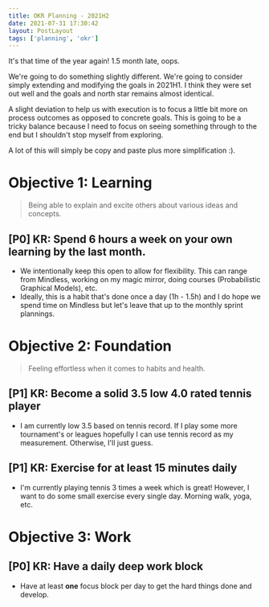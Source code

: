 ```yaml
---
title: OKR Planning - 2021H2
date: 2021-07-31 17:30:42
layout: PostLayout
tags: ['planning', 'okr']
---
```


It's that time of the year again! 1.5 month late, oops.

We're going to do something slightly different. We're going to consider simply extending and
modifying the goals in 2021H1. I think they were set out well and the goals and north star remains
almost identical.

A slight deviation to help us with execution is to focus a little bit more on process outcomes as
opposed to concrete goals. This is going to be a tricky balance because I need to focus on seeing
something through to the end but I shouldn't stop myself from exploring.

A lot of this will simply be copy and paste plus more simplification :).

# Objective 1: Learning

> Being able to explain and excite others about various ideas and concepts.

## [P0] KR: Spend 6 hours a week on your own learning by the last month.
  * We intentionally keep this open to allow for flexibility. This can range from Mindless, working
    on my magic mirror, doing courses (Probabilistic Graphical Models), etc.
  * Ideally, this is a habit that's done once a day (1h - 1.5h) and I do hope we spend time on
    Mindless but let's leave that up to the monthly sprint plannings.

# Objective 2: Foundation

> Feeling effortless when it comes to habits and health.

## [P1] KR: Become a solid 3.5 low 4.0 rated tennis player
  * I am currently low 3.5 based on tennis record. If I play some more tournament's or leagues
    hopefully I can use tennis record as my measurement. Otherwise, I'll just guess.

## [P1] KR: Exercise for at least 15 minutes daily
  * I'm currently playing tennis 3 times a week which is great! However, I want to do some small
    exercise every single day. Morning walk, yoga, etc. 

# Objective 3: Work

## [P0] KR: Have a daily deep work block
* Have at least **one** focus block per day to get the hard things done and develop.
